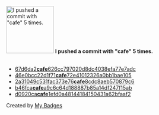 <img src="https://my-badges.github.io/my-badges/cafe-commit.png" alt="I pushed a commit with &quot;cafe&quot; 5 times." title="I pushed a commit with &quot;cafe&quot; 5 times." width="128">
<strong>I pushed a commit with &quot;cafe&quot; 5 times.</strong>
<br><br>

- <a href="https://github.com/Rignchen/dotfile/commit/67d6da2cafe626cc797020d8dc4038efa77e7adc">67d6da2<strong>cafe</strong>626cc797020d8dc4038efa77e7adc</a>
- <a href="https://github.com/Rignchen/templateGenerator/commit/46e0bcc22d1f71cafe72e41012326a0bb1bae105">46e0bcc22d1f71<strong>cafe</strong>72e41012326a0bb1bae105</a>
- <a href="https://github.com/Rignchen/grades-calculator/commit/2a31049c531fac373e76cafe8cdc8aeb570879c6">2a31049c531fac373e76<strong>cafe</strong>8cdc8aeb570879c6</a>
- <a href="https://github.com/Rignchen/Gigantica/commit/b46fcacafea9c6c64d188887b85a14df247f15ab">b46fca<strong>cafe</strong>a9c6c64d188887b85a14df247f15ab</a>
- <a href="https://github.com/PiggyPigCute/GalactiPack/commit/d0920cacafe1efd0a48144184150431a62bfaaf2">d0920ca<strong>cafe</strong>1efd0a48144184150431a62bfaaf2</a>


Created by <a href="https://github.com/my-badges/my-badges">My Badges</a>